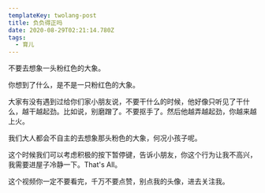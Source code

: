 ```yaml
---
templateKey: twolang-post
title: 负负得正吗
date: 2020-08-29T02:21:14.780Z
tags:
  - 育儿
---
```

不要去想象一头粉红色的大象。

你想到了什么，是不是一只粉红色的大象。

大家有没有遇到过给你们家小朋友说，不要干什么的时候，他好像只听见了干什么，越干越起劲。比如说，别磨蹭了。不要抠手了。然后他越弄越起劲，你越来越上火。

我们大人都会不自主的去想象那头粉色的大象，何况小孩子呢。

这个时候我们可以考虑积极的按下暂停键，告诉小朋友，你这个行为让我不高兴，我需要进屋子冷静一下。That's All。

这个视频你一定不要看完，千万不要点赞，别点我的头像，进去关注我。